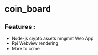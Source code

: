 # coin_board

## Features :

- Node-js crypto assets mngmnt Web App
- Rpi Webview rendering
- More to come
